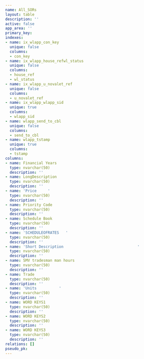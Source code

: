 ```yaml
---
name: All_SORs
layout: table
description: ''
active: false
app_area: ''
primary_key: 
indexes:
- name: ix_wlapp_con_key
  unique: false
  columns:
  - con_key
- name: ix_wlapp_house_refwl_status
  unique: false
  columns:
  - house_ref
  - wl_status
- name: ix_wlapp_u_novalet_ref
  unique: false
  columns:
  - u_novalet_ref
- name: ix_wlapp_wlapp_sid
  unique: true
  columns:
  - wlapp_sid
- name: wlapp_send_to_cbl
  unique: false
  columns:
  - send_to_cbl
- name: wlapp_tstamp
  unique: true
  columns:
  - tstamp
columns:
- name: Financial Years
  type: nvarchar(50)
  description: ''
- name: LongDescription
  type: nvarchar(50)
  description: ''
- name: 'Price     '
  type: nvarchar(50)
  description: ''
- name: Priority Code
  type: nvarchar(50)
  description: ''
- name: Schedule Book
  type: nvarchar(50)
  description: ''
- name: 'SCHEDULEOFRATES   '
  type: nvarchar(50)
  description: ''
- name: 'Short Description                                 '
  type: nvarchar(50)
  description: ''
- name: SMV tradesman man hours
  type: nvarchar(50)
  description: ''
- name: Trade
  type: nvarchar(50)
  description: ''
- name: 'Units          '
  type: nvarchar(50)
  description: ''
- name: WORD KEYS1
  type: nvarchar(50)
  description: ''
- name: WORD KEYS2
  type: nvarchar(50)
  description: ''
- name: WORD KEYS3
  type: nvarchar(50)
  description: ''
relations: []
pseudo_pk: 
---
```



